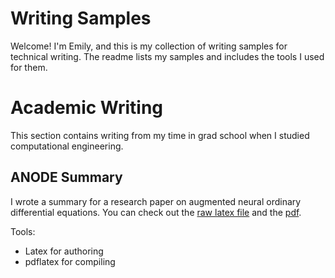 # Writing Samples

Welcome! I'm Emily, and this is my collection of writing samples for technical writing. The readme lists my samples and includes the tools I used for them.

# Academic Writing

This section contains writing from my time in grad school when I studied computational engineering. 

## ANODE Summary

I wrote a summary for a research paper on augmented neural ordinary differential equations. You can check out the [raw latex file](AcademicWriting/anode_main.tex) and the [pdf](AcademicWriting/anode_main.pdf).

Tools:
- Latex for authoring
- pdflatex for compiling 
